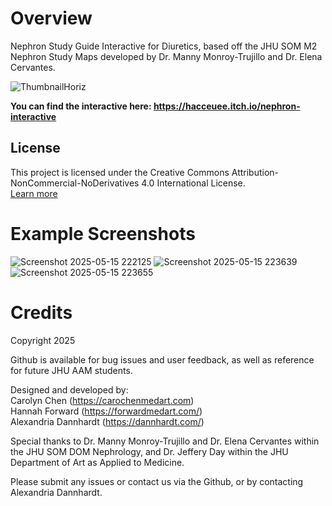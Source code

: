 # Overview 
Nephron Study Guide Interactive for Diuretics, based off the JHU SOM M2 Nephron Study Maps developed by Dr. Manny Monroy-Trujillo and Dr. Elena Cervantes.

![ThumbnailHoriz](https://github.com/user-attachments/assets/f8868d4f-a0ec-42d4-801e-ecdad7e2d774)


**You can find the interactive here: https://hacceuee.itch.io/nephron-interactive**

## License
This project is licensed under the Creative Commons Attribution-NonCommercial-NoDerivatives 4.0 International License.  
[Learn more](https://creativecommons.org/licenses/by-nc-nd/4.0/)

# Example Screenshots

![Screenshot 2025-05-15 222125](https://github.com/user-attachments/assets/8b69a918-b2d9-41aa-b05f-1b7e9d403500)
![Screenshot 2025-05-15 223639](https://github.com/user-attachments/assets/90e9ad0e-016b-4b7a-a140-4919ec9f3a88)
![Screenshot 2025-05-15 223655](https://github.com/user-attachments/assets/f44af033-29df-42c6-b07b-bd7aa8276b92)

# Credits

Copyright 2025 

Github is available for bug issues and user feedback, as well as reference for future JHU AAM students.

​Designed and developed by: <br>
Carolyn Chen (https://carochenmedart.com)​​ <br>
Hannah Forward (https://forwardmedart.com/) <br>
Alexandria Dannhardt (https://dannhardt.com/​)​​ <br>

Special thanks to Dr. Manny Monroy-Trujillo and Dr. Elena Cervantes within the JHU SOM DOM Nephrology, and Dr. Jeffery Day within the JHU Department of Art as Applied to Medicine.

Please submit any issues or contact us via the Github, or by contacting Alexandria Dannhardt. 
